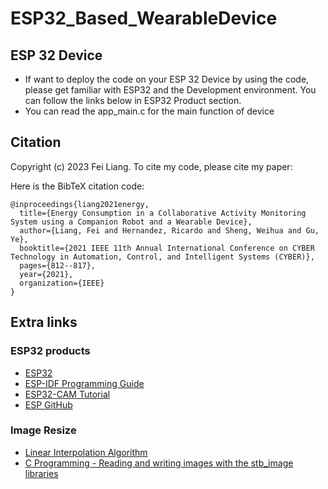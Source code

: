# ESP32_Based_WearableDevice
## ESP 32 Device
- If want to deploy the code on your ESP 32 Device by using the code, please get familiar with ESP32 and the Development environment. You can follow the links below in ESP32 Product section.
- You can read the app_main.c for the main function of device


## Citation

Copyright (c) 2023 Fei Liang. To cite my code, please cite my paper:

Here is the BibTeX citation code: 
```
@inproceedings{liang2021energy,
  title={Energy Consumption in a Collaborative Activity Monitoring System using a Companion Robot and a Wearable Device},
  author={Liang, Fei and Hernandez, Ricardo and Sheng, Weihua and Gu, Ye},
  booktitle={2021 IEEE 11th Annual International Conference on CYBER Technology in Automation, Control, and Intelligent Systems (CYBER)},
  pages={812--817},
  year={2021},
  organization={IEEE}
}
```

## Extra links

### ESP32 products
- [ESP32](https://www.espressif.com/en/products/socs/esp32)
- [ESP-IDF Programming Guide](https://docs.espressif.com/projects/esp-idf/en/release-v4.0/get-started/index.html)
- [ESP32-CAM Tutorial](https://lastminuteengineers.com/getting-started-with-esp32-cam/)
- [ESP GitHub](https://github.com/espressif)

### Image Resize
- [Linear Interpolation Algorithm ](https://www.sciencedirect.com/topics/engineering/bilinear-interpolation)
- [C Programming - Reading and writing images with the stb_image libraries](https://solarianprogrammer.com/2019/06/10/c-programming-reading-writing-images-stb_image-libraries/)
